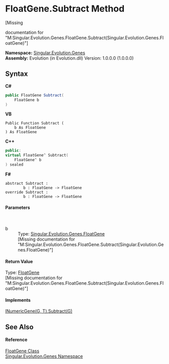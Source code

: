 # FloatGene.Subtract Method 
 

\[Missing <summary> documentation for "M:Singular.Evolution.Genes.FloatGene.Subtract(Singular.Evolution.Genes.FloatGene)"\]

**Namespace:**&nbsp;<a href="c9a39aef-d3b0-be3b-cda0-1d7eb5bdd4e1">Singular.Evolution.Genes</a><br />**Assembly:**&nbsp;Evolution (in Evolution.dll) Version: 1.0.0.0 (1.0.0.0)

## Syntax

**C#**<br />
``` C#
public FloatGene Subtract(
	FloatGene b
)
```

**VB**<br />
``` VB
Public Function Subtract ( 
	b As FloatGene
) As FloatGene
```

**C++**<br />
``` C++
public:
virtual FloatGene^ Subtract(
	FloatGene^ b
) sealed
```

**F#**<br />
``` F#
abstract Subtract : 
        b : FloatGene -> FloatGene 
override Subtract : 
        b : FloatGene -> FloatGene 
```


#### Parameters
&nbsp;<dl><dt>b</dt><dd>Type: <a href="0669b42b-c8df-2480-a278-6e83e27b51b7">Singular.Evolution.Genes.FloatGene</a><br />\[Missing <param name="b"/> documentation for "M:Singular.Evolution.Genes.FloatGene.Subtract(Singular.Evolution.Genes.FloatGene)"\]</dd></dl>

#### Return Value
Type: <a href="0669b42b-c8df-2480-a278-6e83e27b51b7">FloatGene</a><br />\[Missing <returns> documentation for "M:Singular.Evolution.Genes.FloatGene.Subtract(Singular.Evolution.Genes.FloatGene)"\]

#### Implements
<a href="dcf0680f-58bd-46e9-a7b2-c31e6bcb4ab9">INumericGene(G, T).Subtract(G)</a><br />

## See Also


#### Reference
<a href="0669b42b-c8df-2480-a278-6e83e27b51b7">FloatGene Class</a><br /><a href="c9a39aef-d3b0-be3b-cda0-1d7eb5bdd4e1">Singular.Evolution.Genes Namespace</a><br />